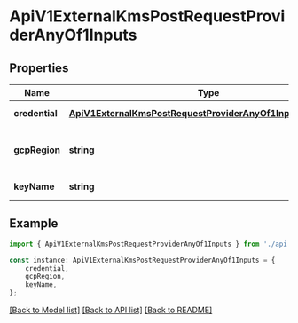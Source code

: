 # ApiV1ExternalKmsPostRequestProviderAnyOf1Inputs


## Properties

Name | Type | Description | Notes
------------ | ------------- | ------------- | -------------
**credential** | [**ApiV1ExternalKmsPostRequestProviderAnyOf1InputsCredential**](ApiV1ExternalKmsPostRequestProviderAnyOf1InputsCredential.md) |  | [default to undefined]
**gcpRegion** | **string** | GCP region where the KMS key is located | [default to undefined]
**keyName** | **string** | GCP key name | [default to undefined]

## Example

```typescript
import { ApiV1ExternalKmsPostRequestProviderAnyOf1Inputs } from './api';

const instance: ApiV1ExternalKmsPostRequestProviderAnyOf1Inputs = {
    credential,
    gcpRegion,
    keyName,
};
```

[[Back to Model list]](../README.md#documentation-for-models) [[Back to API list]](../README.md#documentation-for-api-endpoints) [[Back to README]](../README.md)
